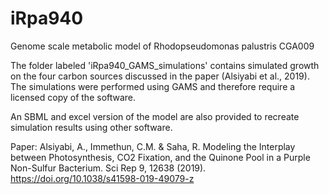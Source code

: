 # iRpa940
Genome scale metabolic model of Rhodopseudomonas palustris CGA009

The folder labeled 'iRpa940_GAMS_simulations' contains simulated growth on the four carbon sources discussed in the paper (Alsiyabi et al., 2019). 
The simulations were performed using GAMS and therefore require a licensed copy of the software. 

An SBML and excel version of the model are also provided to recreate simulation results using other software.

Paper: Alsiyabi, A., Immethun, C.M. & Saha, R. Modeling the Interplay between Photosynthesis, CO2 Fixation, and 
the Quinone Pool in a Purple Non-Sulfur Bacterium. Sci Rep 9, 12638 (2019). https://doi.org/10.1038/s41598-019-49079-z
